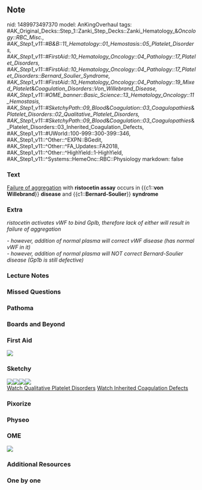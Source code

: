 ## Note
nid: 1489973497370
model: AnKingOverhaul
tags: #AK_Original_Decks::Step_1::Zanki_Step_Decks::Zanki_Hematology_&_Oncology::RBC_Misc., #AK_Step1_v11::#B&B::11_Hematology::01_Hemostasis::05_Platelet_Disorders, #AK_Step1_v11::#FirstAid::10_Hematology_Oncology::04_Pathology::17_Platelet_Disorders, #AK_Step1_v11::#FirstAid::10_Hematology_Oncology::04_Pathology::17_Platelet_Disorders::Bernard_Soulier_Syndrome, #AK_Step1_v11::#FirstAid::10_Hematology_Oncology::04_Pathology::19_Mixed_Platelet_&_Coagulation_Disorders::Von_Willebrand_Disease, #AK_Step1_v11::#OME_banner::Basic_Science::13_Hematology_Oncology::11_Hemostasis, #AK_Step1_v11::#SketchyPath::09_Blood_&_Coagulation::03_Coagulopathies_&_Platelet_Disorders::02_Qualitative_Platelet_Disorders, #AK_Step1_v11::#SketchyPath::09_Blood_&_Coagulation::03_Coagulopathies_&_Platelet_Disorders::03_Inherited_Coagulation_Defects, #AK_Step1_v11::#UWorld::100-999::300-399::346, #AK_Step1_v11::^Other::^EXPN::BGedit, #AK_Step1_v11::^Other::^FA_Updates::FA2018, #AK_Step1_v11::^Other::^HighYield::1-HighYield, #AK_Step1_v11::^Systems::HemeOnc::RBC::Physiology
markdown: false

### Text
<u>Failure of aggregation</u> with <b>ristocetin assay</b> occurs
in {{c1::<b>von Willebrand</b>}} <b>disease</b> and
{{c1::<b>Bernard-Soulier</b>}} <b>syndrome</b>

### Extra
<i>ristocetin activates vWF to bind GpIb, therefore lack of either
will result in failure of aggregation</i>
<div>
  <i>- however, addition of normal plasma will correct vWF disease
  (has normal vWF in it)</i>
</div>
<div>
  <i>- however, addition of normal plasma will NOT correct
  Bernard-Soulier disease (Gp1b is still defective)</i>
</div>

### Lecture Notes


### Missed Questions


### Pathoma


### Boards and Beyond


### First Aid
<img src="tmp1UnFkC.png">

### Sketchy
<div><img src=
"Screen%20Shot%202020-02-15%20at%2012.42.45%20PM.JPG"><img src=
"Screen%20Shot%202020-02-15%20at%2012.42.50%20PM.JPG"><img src=
"Zoverall%20picture%20(77)_1566160514431.JPG"><img src=
"Zoverall%20picture%20(75)_1566160514431.JPG"></div><a href=
"https://dashboard.sketchy.com/study/medical/courses/medical-pathophysiology/units/medical-pathophysiology-blood-coagulation/videos/medical-pathophysiology-blood-and-coagulation-coagulopathies-and-platelet-disorders-qualitative-platelet-disorders?utm_source=anki&utm_medium=partnership&utm_campaign=february_update&utm_content=medical">Watch
Qualitative Platelet Disorders</a> <a href=
"https://dashboard.sketchy.com/study/medical/courses/medical-pathophysiology/units/medical-pathophysiology-myeloid-lymphoid/videos/medical-pathophysiology-myeloid-and-lymphoid-myeloid-disorders-myeloproliferative-neoplasms-and-myelodysplastic-syndromes?utm_source=anki&utm_medium=partnership&utm_campaign=february_update&utm_content=medical">
Watch Inherited Coagulation Defects</a>

### Pixorize


### Physeo


### OME
<div class="ome-widget">
  <a href=
  "https://onlinemeded.org/spa/heme-onc/hemostasis/acquire?ref=anki">
  <img src="_OME_AnkiFlashcards_Lesson_5.png"></a>
</div>

### Additional Resources


### One by one

